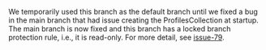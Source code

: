 We temporarily used this branch as the default branch  until we fixed a bug in the main branch that had issue creating the ProfilesCollection at startup. The main branch is now fixed and this branch has a locked branch protection rule, i.e., it is read-only. For more detail, see [issue-79](https://github.com/orgs/rio-connect/projects/2?pane=issue&itemId=26112765).